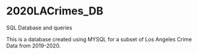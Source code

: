 # 2020LACrimes_DB
SQL Database and queries

This is a database created using MYSQL for a subset of Los Angeles Crime Data from 2019-2020.
